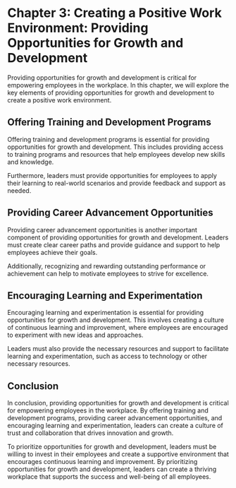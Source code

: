 Chapter 3: Creating a Positive Work Environment: Providing Opportunities for Growth and Development
===================================================================================================

Providing opportunities for growth and development is critical for empowering employees in the workplace. In this chapter, we will explore the key elements of providing opportunities for growth and development to create a positive work environment.

Offering Training and Development Programs
------------------------------------------

Offering training and development programs is essential for providing opportunities for growth and development. This includes providing access to training programs and resources that help employees develop new skills and knowledge.

Furthermore, leaders must provide opportunities for employees to apply their learning to real-world scenarios and provide feedback and support as needed.

Providing Career Advancement Opportunities
------------------------------------------

Providing career advancement opportunities is another important component of providing opportunities for growth and development. Leaders must create clear career paths and provide guidance and support to help employees achieve their goals.

Additionally, recognizing and rewarding outstanding performance or achievement can help to motivate employees to strive for excellence.

Encouraging Learning and Experimentation
----------------------------------------

Encouraging learning and experimentation is essential for providing opportunities for growth and development. This involves creating a culture of continuous learning and improvement, where employees are encouraged to experiment with new ideas and approaches.

Leaders must also provide the necessary resources and support to facilitate learning and experimentation, such as access to technology or other necessary resources.

Conclusion
----------

In conclusion, providing opportunities for growth and development is critical for empowering employees in the workplace. By offering training and development programs, providing career advancement opportunities, and encouraging learning and experimentation, leaders can create a culture of trust and collaboration that drives innovation and growth.

To prioritize opportunities for growth and development, leaders must be willing to invest in their employees and create a supportive environment that encourages continuous learning and improvement. By prioritizing opportunities for growth and development, leaders can create a thriving workplace that supports the success and well-being of all employees.
